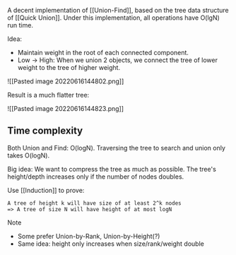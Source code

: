A decent implementation of [[Union-Find]], based on the tree data structure of [[Quick Union]]. Under this implementation, all operations have O(lgN) run time.

Idea: 
- Maintain weight in the root of each connected component. 
- Low → High: When we union 2 objects, we connect the tree of lower weight to the tree of higher weight.

![[Pasted image 20220616144802.png]]

Result is a much flatter tree:

![[Pasted image 20220616144823.png]]


## Time complexity

Both Union and Find: O(logN). Traversing the tree to search and union only takes O(logN).

Big idea: We want to compress the tree as much as possible. The tree's height/depth increases only if the number of nodes doubles.

Use [[Induction]] to prove: 

``` 
A tree of height k will have size of at least 2^k nodes 
=> A tree of size N will have height of at most logN
```

>[!note]
> + Some prefer Union-by-Rank, Union-by-Height(?)
> + Same idea: height only increases when size/rank/weight double